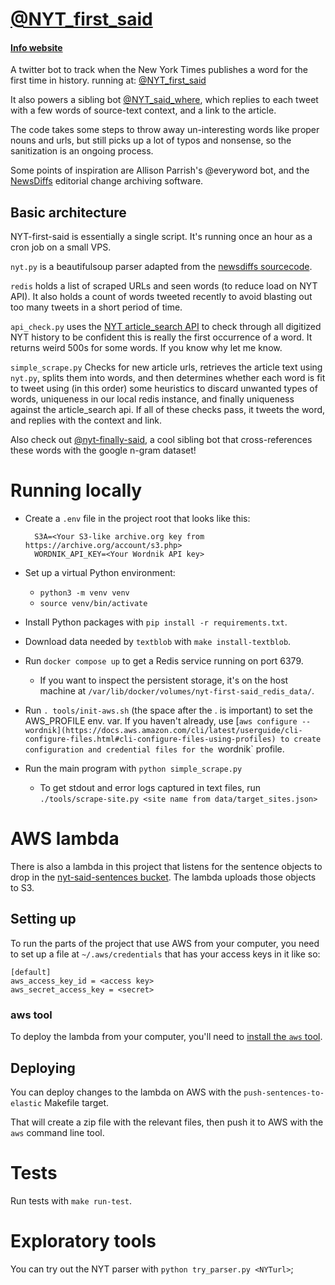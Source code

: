 # [@NYT_first_said](https://twitter.com/NYT_first_said)

#### [Info website](https://maxbittker.github.io/nyt-first-said/)

A twitter bot to track when the New York Times publishes a word for the first time in history.
running at: [@NYT_first_said](https://twitter.com/NYT_first_said)

It also powers a sibling bot [@NYT_said_where](https://twitter.com/NYT_said_where), which replies to each tweet with a few words of source-text context, and a link to the article.

The code takes some steps to throw away un-interesting words like proper nouns and urls, but still picks up a lot of typos and nonsense, so the sanitization is an ongoing process.

Some points of inspiration are Allison Parrish's @everyword bot, and the [NewsDiffs](http://newsdiffs.org/about/) editorial change archiving software.

## Basic architecture

NYT-first-said is essentially a single script. It's running once an hour as a cron job on a small VPS.

`nyt.py` is a beautifulsoup parser adapted from the [newsdiffs sourcecode](https://github.com/ecprice/newsdiffs).

`redis` holds a list of scraped URLs and seen words (to reduce load on NYT API). It also holds a count of words tweeted recently to avoid blasting out too many tweets in a short period of time.

`api_check.py` uses the [NYT article_search API](https://developer.nytimes.com/) to check through all digitized NYT history to be confident this is really the first occurrence of a word. It returns weird 500s for some words. If you know why let me know.

`simple_scrape.py` Checks for new article urls, retrieves the article text using `nyt.py`, splits them into words, and then determines whether each word is fit to tweet using (in this order) some heuristics to discard unwanted types of words, uniqueness in our local redis instance, and finally uniqueness against the article_search api. If all of these checks pass, it tweets the word, and replies with the context and link.


Also check out [@nyt-finally-said](https://github.com/uniphil/nyt-finally-said), a cool sibling bot that cross-references these words with the google n-gram dataset!

# Running locally

- Create a `.env` file in the project root that looks like this:

        S3A=<Your S3-like archive.org key from https://archive.org/account/s3.php>
        WORDNIK_API_KEY=<Your Wordnik API key>

- Set up a virtual Python environment:
    - `python3 -m venv venv`
    - `source venv/bin/activate`
- Install Python packages with `pip install -r requirements.txt`.
- Download data needed by `textblob` with `make install-textblob`.
- Run `docker compose up` to get a Redis service running on port 6379.
    - If you want to inspect the persistent storage, it's on the host machine at `/var/lib/docker/volumes/nyt-first-said_redis_data/`.
- Run `. tools/init-aws.sh` (the space after the . is important) to set the AWS_PROFILE env. var. If you haven't already, use [`aws configure --wordnik](https://docs.aws.amazon.com/cli/latest/userguide/cli-configure-files.html#cli-configure-files-using-profiles) to create configuration and credential files for the `wordnik` profile.
- Run the main program with `python simple_scrape.py`
    - To get stdout and error logs captured in text files, run `./tools/scrape-site.py <site name from data/target_sites.json>`

# AWS lambda

There is also a lambda in this project that listens for the sentence objects to drop in the [nyt-said-sentences bucket](https://054978852993-rpuykha7.us-west-1.console.aws.amazon.com/s3/buckets/nyt-said-sentences?region=us-west-1&bucketType=general&tab=objects). The lambda uploads those objects to S3.

## Setting up

To run the parts of the project that use AWS from your computer, you need to set up a file at `~/.aws/credentials` that has your access keys in it like so:

    [default]
    aws_access_key_id = <access key>
    aws_secret_access_key = <secret>

### aws tool

To deploy the lambda from your computer, you'll need to [install the `aws` tool](https://docs.aws.amazon.com/cli/latest/userguide/getting-started-install.html).

## Deploying

You can deploy changes to the lambda on AWS with the `push-sentences-to-elastic` Makefile target.

That will create a zip file with the relevant files, then push it to AWS with the `aws` command line tool.

# Tests

Run tests with `make run-test`.

# Exploratory tools

You can try out the NYT parser with `python try_parser.py <NYTurl>`;

